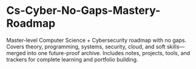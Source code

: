 # Cs-Cyber-No-Gaps-Mastery-Roadmap
Master-level Computer Science + Cybersecurity roadmap with no gaps. Covers theory, programming, systems, security, cloud, and soft skills—merged into one future-proof archive. Includes notes, projects, tools, and trackers for complete learning and portfolio building.

